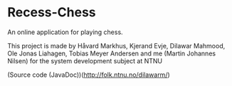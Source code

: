 # Recess-Chess
An online application for playing chess.

This project is made by Håvard Markhus, Kjerand Evje, Dilawar Mahmood, Ole Jonas Liahagen, Tobias Meyer Andersen and me (Martin Johannes Nilsen) for the system development subject at NTNU

(Source code (JavaDoc))(http://folk.ntnu.no/dilawarm/)


